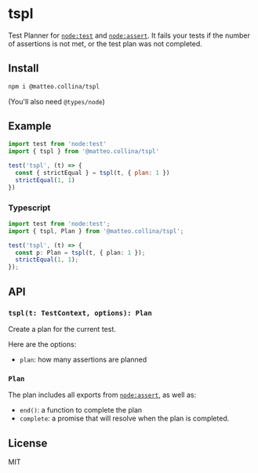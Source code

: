 # tspl

Test Planner for [`node:test`](https://nodejs.org/api/test.html)
and [`node:assert`](https://nodejs.org/api/assert.html).
It fails your tests if the number of assertions is not met,
or the test plan was not completed.

## Install

```bash
npm i @matteo.collina/tspl
```

(You'll also need `@types/node`)

## Example

```js
import test from 'node:test'
import { tspl } from '@matteo.collina/tspl'

test('tspl', (t) => {
  const { strictEqual } = tspl(t, { plan: 1 })
  strictEqual(1, 1)
})
```

### Typescript

```typescript
import test from 'node:test';
import { tspl, Plan } from '@matteo.collina/tspl';

test('tspl', (t) => {
  const p: Plan = tspl(t, { plan: 1 });
  strictEqual(1, 1);
});
```

## API

### __`tspl(t: TestContext, options): Plan`__

Create a plan for the current test.

Here are the options:

* `plan`: how many assertions are planned

### `Plan`

The plan includes all exports from [`node:assert`](https://nodejs.org/api/assert.html),
as well as:

* `end()`: a function to complete the plan
* `complete`: a promise that will resolve when the plan is completed.

## License

MIT
